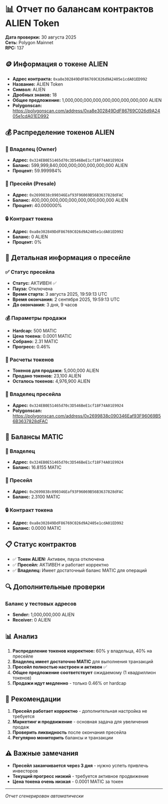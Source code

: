 # 📊 Отчет по балансам контрактов ALIEN Token

**Дата проверки:** 30 августа 2025  
**Сеть:** Polygon Mainnet  
**RPC:** 137

## 🪙 Информация о токене ALIEN

- **Адрес контракта:** `0xa8e302849DdF86769C026d9A2405e1cdA01ED992`
- **Название:** ALIEN Token
- **Символ:** ALIEN
- **Дробных знаков:** 18
- **Общее предложение:** 1,000,000,000,000,000,000,000,000,000 ALIEN
- **Polygonscan:** https://polygonscan.com/address/0xa8e302849DdF86769C026d9A2405e1cdA01ED992

## 💰 Распределение токенов ALIEN

### 👑 Владелец (Owner)

- **Адрес:** `0x324EB0E51465d70c3D546BeE1cf18F74A01E9924`
- **Баланс:** 599,999,840,000,000,000,000,000,000 ALIEN
- **Процент:** 59.999984%

### 🏪 Пресейл (Presale)

- **Адрес:** `0x2699838c090346Eaf93F96069B56B3637828dFAC`
- **Баланс:** 400,000,000,000,000,000,000,000,000 ALIEN
- **Процент:** 40.000000%

### 🔒 Контракт токена

- **Адрес:** `0xa8e302849DdF86769C026d9A2405e1cdA01ED992`
- **Баланс:** 0 ALIEN
- **Процент:** 0%

## 🏪 Детальная информация о пресейле

### ✅ Статус пресейла

- **Статус:** АКТИВЕН ✅
- **Пауза:** Отключена
- **Время старта:** 3 августа 2025, 19:59:13 UTC
- **Время окончания:** 2 сентября 2025, 19:59:13 UTC
- **До окончания:** 3 дня, 9 часов

### 💰 Параметры продажи

- **Hardcap:** 500 MATIC
- **Цена токена:** 0.0001 MATIC
- **Собрано:** 2.31 MATIC
- **Прогресс:** 0.46%

### 🎯 Расчеты токенов

- **Токенов для продажи:** 5,000,000 ALIEN
- **Продано токенов:** 23,100 ALIEN
- **Осталось токенов:** 4,976,900 ALIEN

### 👑 Владелец пресейла

- **Адрес:** `0x324EB0E51465d70c3D546BeE1cf18F74A01E9924`
- **Polygonscan:** https://polygonscan.com/address/0x2699838c090346Eaf93F96069B56B3637828dFAC

## 💎 Балансы MATIC

### 👑 Владелец

- **Адрес:** `0x324EB0E51465d70c3D546BeE1cf18F74A01E9924`
- **Баланс:** 16.8155 MATIC

### 🏪 Пресейл

- **Адрес:** `0x2699838c090346Eaf93F96069B56B3637828dFAC`
- **Баланс:** 2.3100 MATIC

### 🔒 Контракт токена

- **Адрес:** `0xa8e302849DdF86769C026d9A2405e1cdA01ED992`
- **Баланс:** 0.0000 MATIC

## 📋 Статус контрактов

- ✅ **Токен ALIEN:** Активен, пауза отключена
- ✅ **Пресейл:** АКТИВЕН и работает корректно
- ✅ **Владелец:** Имеет достаточный баланс MATIC для операций

## 🔍 Дополнительные проверки

### Баланс у тестовых адресов

- **Sender:** 1,000,000,000 ALIEN
- **Receiver:** 0 ALIEN

## 📊 Анализ

1. **Распределение токенов корректное:** 60% у владельца, 40% на пресейле
2. **Владелец имеет достаточно MATIC** для выполнения транзакций
3. **Пресейл полностью настроен и активен** ✅
4. **Общее предложение соответствует** ожидаемому (1 квадриллион токенов)
5. **Продажи идут медленно** - только 0.46% от hardcap

## 🎯 Рекомендации

1. **Пресейл работает корректно** - дополнительная настройка не требуется
2. **Маркетинг и продвижение** - основная задача для увеличения продаж
3. **Проверить ликвидность** после окончания пресейла
4. **Регулярно мониторить** балансы и транзакции

## ⚠️ Важные замечания

- **Пресейл заканчивается через 3 дня** - нужно успеть привлечь инвесторов
- **Текущий прогресс низкий** - требуется активное продвижение
- **Цена токена очень низкая** - 0.0001 MATIC за токен

---

_Отчет сгенерирован автоматически_
